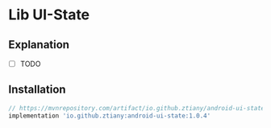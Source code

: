 # Lib UI-State

## Explanation

- [ ] TODO

## Installation

```groovy
// https://mvnrepository.com/artifact/io.github.ztiany/android-ui-state
implementation 'io.github.ztiany:android-ui-state:1.0.4'
```
